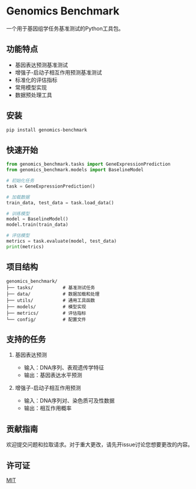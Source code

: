 # Genomics Benchmark

一个用于基因组学任务基准测试的Python工具包。

## 功能特点

- 基因表达预测基准测试
- 增强子-启动子相互作用预测基准测试
- 标准化的评估指标
- 常用模型实现
- 数据预处理工具

## 安装

```bash
pip install genomics-benchmark
```

## 快速开始

```python
from genomics_benchmark.tasks import GeneExpressionPrediction
from genomics_benchmark.models import BaselineModel

# 初始化任务
task = GeneExpressionPrediction()

# 加载数据
train_data, test_data = task.load_data()

# 训练模型
model = BaselineModel()
model.train(train_data)

# 评估模型
metrics = task.evaluate(model, test_data)
print(metrics)
```

## 项目结构

```
genomics_benchmark/
├── tasks/           # 基准测试任务
├── data/            # 数据加载和处理
├── utils/           # 通用工具函数
├── models/          # 模型实现
├── metrics/         # 评估指标
└── config/          # 配置文件
```

## 支持的任务

1. 基因表达预测
   - 输入：DNA序列、表观遗传学特征
   - 输出：基因表达水平预测

2. 增强子-启动子相互作用预测
   - 输入：DNA序列对、染色质可及性数据
   - 输出：相互作用概率

## 贡献指南

欢迎提交问题和拉取请求。对于重大更改，请先开issue讨论您想要更改的内容。

## 许可证

[MIT](https://choosealicense.com/licenses/mit/)
